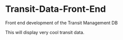 # Transit-Data-Front-End
Front end development of the Transit Management DB

This will display very cool transit data.
